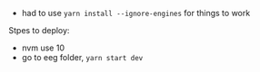 - had to use `yarn install --ignore-engines` for things to work


Stpes to deploy:
- nvm use 10
- go to eeg folder, `yarn start dev`